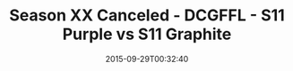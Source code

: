 ---
title: Season XX Canceled - DCGFFL - S11 Purple vs S11 Graphite
teams-score:
- team: _teams/s11-purple.md
  score: 19
- team: _teams/s11-graphite.md
  score: 13
mvp: Andrew Carr (Purple), Robert Casey (Graphite)
game-ball: ''
season: 11
week: 3
date: '2015-09-29T00:32:40'
pageid: season-xi-week-3-932-vs-926
---